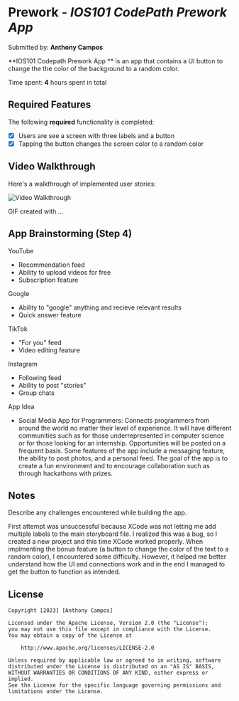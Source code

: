 # Prework - *IOS101 CodePath Prework App*

Submitted by: **Anthony Campos**

**IOS101 Codepath Prework App ** is an app that contains a UI button to change the  the color of the background to a random color. 

Time spent: **4** hours spent in total

## Required Features

The following **required** functionality is completed:

- [X] Users are see a screen with three labels and a button
- [X] Tapping the button changes the screen color to a random color
 
## Video Walkthrough

Here's a walkthrough of implemented user stories:

<img src='http://i.imgur.com/link/to/your/gif/file.gif' title='Video Walkthrough' width='' alt='Video Walkthrough' />

<!-- Replace this with whatever GIF tool you used! -->
GIF created with ...  
<!-- Recommended tools:
[Kap](https://getkap.co/) for macOS
[ScreenToGif](https://www.screentogif.com/) for Windows
[peek](https://github.com/phw/peek) for Linux. -->

## App Brainstorming (Step 4)

YouTube
- Recommendation feed
- Ability to upload videos for free 
- Subscription feature  

Google
- Ability to "google" anything and 
recieve relevant results
- Quick answer feature

TikTok
- "For you" feed
- Video editing feature

Instagram 
- Following feed
- Ability to post "stories"
- Group chats

App Idea 

- Social Media App for Programmers: 
Connects programmers from around the world no matter their level of 
experience. It will have different communities such as for those 
underrepresented in computer science or for those looking for an internship.
Opportunities will be posted on a frequent basis. Some features of the app
include a messaging feature, the ability to post photos, and a personal feed. The 
goal of the app is to create a fun environment and to encourage collaboration 
such as through hackathons with prizes. 

## Notes

Describe any challenges encountered while building the app.

First attempt was unsuccessful because XCode was not letting me add multiple labels to the main storyboard file. I realized this was a bug, so I created a new project and this time XCode worked properly. When implmenting the bonus feature (a button to change the color of the text to a random color), I encountered some difficulty. However, it helped me better understand how the UI and connections work and in the end I managed to get the button to function as intended. 

## License

    Copyright [2023] [Anthony Campos]

    Licensed under the Apache License, Version 2.0 (the "License");
    you may not use this file except in compliance with the License.
    You may obtain a copy of the License at

        http://www.apache.org/licenses/LICENSE-2.0

    Unless required by applicable law or agreed to in writing, software
    distributed under the License is distributed on an "AS IS" BASIS,
    WITHOUT WARRANTIES OR CONDITIONS OF ANY KIND, either express or implied.
    See the License for the specific language governing permissions and
    limitations under the License.
